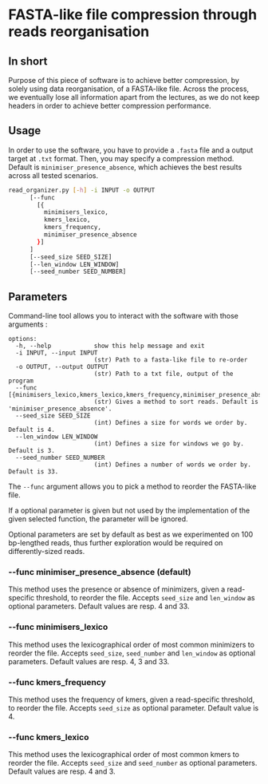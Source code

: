 # FASTA-like file compression through reads reorganisation

## In short

Purpose of this piece of software is to achieve better compression, by solely using data reorganisation, of a FASTA-like file. Across the process, we eventually lose all information apart from the lectures, as we do not keep headers in order to achieve better compression performance.

## Usage

In order to use the software, you have to provide a `.fasta` file and a output target at `.txt` format.
Then, you may specify a compression method. Default is `minimiser_presence_absence`, which achieves the best results across all tested scenarios.

```bash
read_organizer.py [-h] -i INPUT -o OUTPUT
      [--func
        [{
          minimisers_lexico,
          kmers_lexico,
          kmers_frequency,
          minimiser_presence_absence
        }]
      ]
      [--seed_size SEED_SIZE]
      [--len_window LEN_WINDOW]
      [--seed_number SEED_NUMBER]
```

## Parameters

Command-line tool allows you to interact with the software with those arguments :

```
options:
  -h, --help            show this help message and exit
  -i INPUT, --input INPUT
                        (str) Path to a fasta-like file to re-order
  -o OUTPUT, --output OUTPUT
                        (str) Path to a txt file, output of the program
  --func [{minimisers_lexico,kmers_lexico,kmers_frequency,minimiser_presence_absence}]
                        (str) Gives a method to sort reads. Default is 'minimiser_presence_absence'.
  --seed_size SEED_SIZE
                        (int) Defines a size for words we order by. Default is 4.
  --len_window LEN_WINDOW
                        (int) Defines a size for windows we go by. Default is 3.
  --seed_number SEED_NUMBER
                        (int) Defines a number of words we order by. Default is 33.
```

The `--func` argument allows you to pick a method to reorder the FASTA-like file.

If a optional parameter is given but not used by the implementation of the given selected function, the parameter will be ignored.

Optional parameters are set by default as best as we experimented on 100 bp-lengthed reads, thus further exploration would be required on differently-sized reads.

### --func minimiser_presence_absence (default)

This method uses the presence or absence of minimizers, given a read-specific threshold, to reorder the file.
Accepts `seed_size` and `len_window` as optional parameters. Default values are resp. 4 and 33.

### --func minimisers_lexico

This method uses the lexicographical order of most common minimizers to reorder the file.
Accepts `seed_size`, `seed_number` and `len_window` as optional parameters. Default values are resp. 4, 3 and 33.

### --func kmers_frequency

This method uses the frequency of kmers, given a read-specific threshold, to reorder the file.
Accepts `seed_size` as optional parameter. Default value is 4.

### --func kmers_lexico

This method uses the lexicographical order of most common kmers to reorder the file.
Accepts `seed_size` and `seed_number` as optional parameters. Default values are resp. 4 and 3.